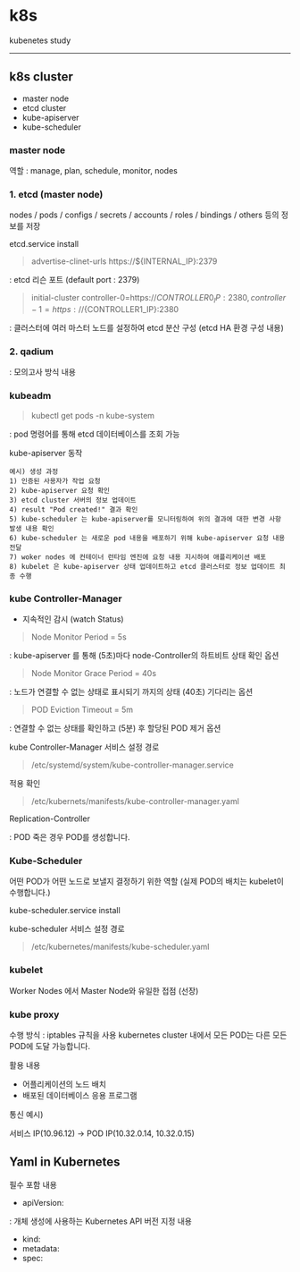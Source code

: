# k8s
kubenetes study 
 
---

## k8s cluster
- master node 
- etcd cluster
- kube-apiserver 
- kube-scheduler

### master node
역할 : 
manage, plan, schedule, monitor, nodes


### 1. etcd (master node)
nodes / pods / configs / secrets / accounts / roles / bindings / others 등의 정보를 저장


etcd.service install 
> advertise-clinet-urls https://${INTERNAL_IP}:2379 

   : etcd 리슨 포트 (default port : 2379) 

> initial-cluster controller-0=https://${CONTROLLER0_IP}:2380,controller-1=https://${CONTROLLER1_IP}:2380 

   : 클러스터에 여러 마스터 노드를 설정하여 etcd 분산 구성 (etcd HA 환경 구성 내용) 


### 2. qadium 
: 모의고사 방식 내용

### kubeadm
> kubectl get pods -n kube-system 

: pod 명령어를 통해 etcd 데이터베이스를 조회 가능

kube-apiserver 동작

```
예시) 생성 과정 
1) 인증된 사용자가 작업 요청
2) kube-apiserver 요청 확인
3) etcd cluster 서버의 정보 업데이트
4) result "Pod created!" 결과 확인
5) kube-scheduler 는 kube-apiserver를 모니터링하여 위의 결과에 대한 변경 사항 발생 내용 확인
6) kube-scheduler 는 새로운 pod 내용을 배포하기 위해 kube-apiserver 요청 내용 전달
7) woker nodes 에 컨테이너 런타임 엔진에 요청 내용 지시하여 애플리케이션 배포
8) kubelet 은 kube-apiserver 상태 업데이트하고 etcd 클러스터로 정보 업데이트 최종 수행
```
### kube Controller-Manager
- 지속적인 감시 (watch Status)  

> Node Monitor Period = 5s 

: kube-apiserver 를 통해 (5초)마다 node-Controller의 하트비트 상태 확인 옵션

> Node Monitor Grace Period = 40s

: 노드가 연결할 수 없는 상태로 표시되기 까지의 상태 (40초) 기다리는 옵션 

> POD Eviction Timeout = 5m 

: 연결할 수 없는 상태를 확인하고 (5분) 후 할당된 POD 제거 옵션 


kube Controller-Manager 서비스 설정 경로
> /etc/systemd/system/kube-controller-manager.service

적용 확인  
> /etc/kubernets/manifests/kube-controller-manager.yaml

Replication-Controller 

: POD 죽은 경우 POD를 생성합니다.

### Kube-Scheduler
어떤 POD가 어떤 노드로 보낼지 결정하기 위한 역할
(실제 POD의 배치는 kubelet이 수행합니다.)

kube-scheduler.service install 

kube-scheduler 서비스 설정 경로
> /etc/kubernetes/manifests/kube-scheduler.yaml 

### kubelet
Worker Nodes 에서 Master Node와 유일한 접점 (선장)

### kube proxy
수행 방식 : iptables 규칙을 사용 
kubernetes cluster 내에서 모든 POD는 다른 모든 POD에 도달 가능합니다. 

활용 내용

- 어플리케이션의 노드 배치
- 배포된 데이터베이스 응용 프로그램

통신 예시) 

서비스 IP(10.96.12) -> POD IP(10.32.0.14, 10.32.0.15) 


## Yaml in Kubernetes
필수 포함 내용
- apiVersion: 

: 개체 생성에 사용하는 Kubernetes API 버전 지정 내용
- kind: 
- metadata: 
- spec: 

